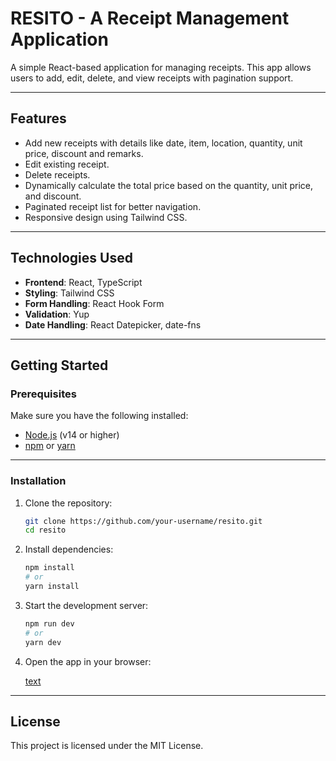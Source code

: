 # RESITO - A Receipt Management Application

A simple React-based application for managing receipts. This app allows users to add,
edit, delete, and view receipts with pagination support.

---

## Features

- Add new receipts with details like date, item, location, quantity, unit price, discount and remarks.
- Edit existing receipt.
- Delete receipts.
- Dynamically calculate the total price based on the quantity, unit price, and discount.
- Paginated receipt list for better navigation.
- Responsive design using Tailwind CSS.

---

## Technologies Used

- **Frontend**: React, TypeScript
- **Styling**: Tailwind CSS
- **Form Handling**: React Hook Form
- **Validation**: Yup
- **Date Handling**: React Datepicker, date-fns

---

## Getting Started

### Prerequisites

Make sure you have the following installed:
- [Node.js](https://nodejs.org/) (v14 or higher)
- [npm](https://www.npmjs.com/) or [yarn](https://yarnpkg.com/)

---

### Installation

1. Clone the repository:
   ```bash
   git clone https://github.com/your-username/resito.git
   cd resito

2. Install dependencies:
   ```bash
   npm install
   # or
   yarn install

3. Start the development server:
   ```bash
   npm run dev
   # or
   yarn dev

4. Open the app in your browser:

    [text](http://localhost:3000)

---

## License

This project is licensed under the MIT License.